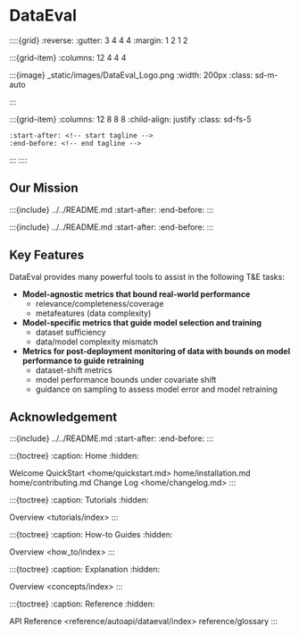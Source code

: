 # DataEval

::::{grid}
:reverse:
:gutter: 3 4 4 4
:margin: 1 2 1 2

:::{grid-item}
:columns: 12 4 4 4

:::{image} _static/images/DataEval_Logo.png
:width: 200px
:class: sd-m-auto

:::

:::{grid-item}
:columns: 12 8 8 8
:child-align: justify
:class: sd-fs-5

```{include} ../../README.md
:start-after: <!-- start tagline -->
:end-before: <!-- end tagline -->
```

:::
::::

## Our Mission

:::{include} ../../README.md
:start-after: <!-- start needs -->
:end-before: <!-- end needs -->
:::

:::{include} ../../README.md
:start-after: <!-- start JATIC interop -->
:end-before: <!-- end JATIC interop -->
:::

## Key Features

DataEval provides many powerful tools to assist in the following T&E tasks:

- **Model-agnostic metrics that bound real-world performance**
  - relevance/completeness/coverage
  - metafeatures (data complexity)
- **Model-specific metrics that guide model selection and training**
  - dataset sufficiency
  - data/model complexity mismatch
- **Metrics for post-deployment monitoring of data with bounds on model
 performance to guide retraining**
  - dataset-shift metrics
  - model performance bounds under covariate shift
  - guidance on sampling to assess model error and model retraining

## Acknowledgement

:::{include} ../../README.md
:start-after: <!-- start acknowledgement -->
:end-before: <!-- end acknowledgement -->
:::

<!-- markdownlint-disable MD033 -->

<!-- TOC TREE -->

:::{toctree}
:caption: Home
:hidden:

Welcome <self>
QuickStart <home/quickstart.md>
home/installation.md
home/contributing.md
Change Log <home/changelog.md>
:::

:::{toctree}
:caption: Tutorials
:hidden:

Overview <tutorials/index>
:::

:::{toctree}
:caption: How-to Guides
:hidden:

Overview <how_to/index>
:::

:::{toctree}
:caption: Explanation
:hidden:

Overview <concepts/index>
:::

:::{toctree}
:caption: Reference
:hidden:

API Reference <reference/autoapi/dataeval/index>
reference/glossary
:::
